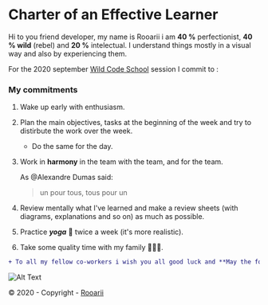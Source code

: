 Charter of an Effective Learner
===============================

Hi to you friend developer, my name is Rooarii  i am **40 %** perfectionist, **40 % wild** (rebel) and **20 %** intelectual. I understand things mostly in a visual way and also by experiencing them.

For the 2020 september [Wild Code School](https://www.wildcodeschool.com/fr-FR) session I commit to :

### My commitments

1. Wake up early with enthusiasm.

2. Plan the main objectives, tasks at the beginning of the week and  try to distirbute the work over the week. 
    - Do the same for the day.

3. Work in **harmony** in the team with the team, and for the team.

    As @Alexandre Dumas said: 
    > un pour tous, tous pour un
      

4. Review mentally what I've learned and make a review sheets (with diagrams, explanations and so on) as much as possible.

5. Practice ***yoga***  🧘 twice a week (it's more realistic).

6. Take some quality time with my family 👨‍👩‍👦.


```diff
+ To all my fellow co-workers i wish you all good luck and **May the force be with you! ＜=(⬤‿⬤)=＞**

```

![Alt Text](https://media.giphy.com/media/kaBmqpJtdvFqo/giphy.gif)

©️ 2020 - Copyright - [Rooarii](https://github.com/Rooarii)
